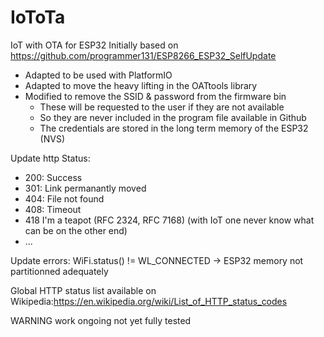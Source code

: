 # IoToTa
IoT with OTA for ESP32
Initially based on https://github.com/programmer131/ESP8266_ESP32_SelfUpdate
- Adapted to be used with PlatformIO
- Adapted to move the heavy lifting in the OATtools library
- Modified to remove the SSID & password from the firmware bin 
  - These will be requested to the user if they are not available 
  - So they are never included in the program file available in Github 
  - The credentials are stored in the long term memory of the ESP32 (NVS)

Update http Status:
- 200: Success
- 301: Link permanantly moved
- 404: File not found
- 408: Timeout
- 418 I'm a teapot (RFC 2324, RFC 7168) (with IoT one never know what can be on the other end)
- ...

Update errors:
WiFi.status() != WL_CONNECTED -> ESP32 memory not partitionned adequately


Global HTTP status list available on Wikipedia:https://en.wikipedia.org/wiki/List_of_HTTP_status_codes

WARNING work ongoing not yet fully tested

